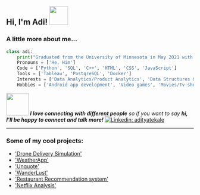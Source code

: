 <h2> Hi, I'm Adi! <img src="https://img.wattpad.com/3f145f8fe815af306eaddb3f0b6c06ef9d9b208d/68747470733a2f2f73332e616d617a6f6e6177732e636f6d2f776174747061642d6d656469612d736572766963652f53746f7279496d6167652f4e44504835794a5a5850597538513d3d2d3839353032313031392e313631336435356563643463643232313633303733323336383539302e676966" width="50"></h2>


### A little more about me...  

```python
class adi:
    print("Graduated from the University of Minnesota in May 2021 with a Bachelor's in Computer Science!")
    Pronouns = ['He, Him']
    Code = ['Python', 'SQL', 'C++', 'HTML', 'CSS', 'JavaScript']
    Tools = ['Tableau', 'PostgreSQL', 'Docker']
    Interests = ['Data Analytics/Product Analytics', 'Data Structures & Algorithms']
    Hobbies = ['Android app development', 'Video games', 'Movies/Tv-shows']
```

<img src="https://media.giphy.com/media/LnQjpWaON8nhr21vNW/giphy.gif" width="60"> <em><b>I love connecting with different people</b> so if you want to say <b>hi, I'll be happy to connect and talk more!</b></em> [![Linkedin: adityatekale](https://img.shields.io/badge/-adityatekale-blue?style=flat-square&logo=Linkedin&logoColor=white&link=https://www.linkedin.com/in/aditya-tekale/)](https://www.linkedin.com/in/aditya-tekale/)

---

### Some of my cool projects:
 - ['Drone Delivery Simulation'](https://github.com/aditya-tekale-99/Drone-Delivery-Simulation) 
 - ['WeatherApp'](https://github.com/aditya-tekale-99/Android/tree/main/WeatherApp) 
 - ['Unquote'](https://github.com/aditya-tekale-99/Android/tree/main/Unquote) 
 - ['WanderLust'](https://github.com/aditya-tekale-99/HTML-CSS-JavaScript-Projects/tree/main/Wanderlust) 
 - ['Restaurant Recommendation system'](https://github.com/aditya-tekale-99/Python/tree/main/Restaurant%20Recommendation%20System) 
 - ['Netflix Analysis'](https://github.com/aditya-tekale-99/Data-Science-Portfolio/blob/main/Netflix-Titles/Netflix-Analysis.ipynb)
